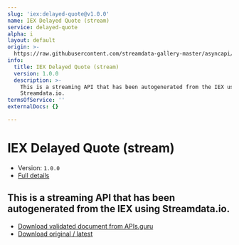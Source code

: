 ```yaml
---
slug: 'iex:delayed-quote@v1.0.0'
name: IEX Delayed Quote (stream)
service: delayed-quote
alpha: i
layout: default
origin: >-
  https://raw.githubusercontent.com/streamdata-gallery-master/asyncapi/master/_listings/iex/iex-delayed-quote-stream-async.md
info:
  title: IEX Delayed Quote (stream)
  version: 1.0.0
  description: >-
    This is a streaming API that has been autogenerated from the IEX using
    Streamdata.io.
termsOfService: ''
externalDocs: {}

---
```

# IEX Delayed Quote (stream)

* Version: `1.0.0`
* [Full details](../html/iex:delayed-quote@v1.0.0.html)



## This is a streaming API that has been autogenerated from the IEX using Streamdata.io.



* [Download validated document from APIs.guru](https://raw.githubusercontent.com/APIs-guru/asyncapi-directory/master/docs/APIs/iex%3Adelayed-quote%40v1.0.0.yaml)
* [Download original / latest](https://raw.githubusercontent.com/streamdata-gallery-master/asyncapi/master/_listings/iex/iex-delayed-quote-stream-async.md)

<script type="application/ld+json">
{
  "@context": "http://schema.org/",
  "@type": "WebAPI",
  "description": "This is a streaming API that has been autogenerated from the IEX using Streamdata.io.",
  "documentation": "",

  "name": "IEX Delayed Quote (stream)"
}
</script>
